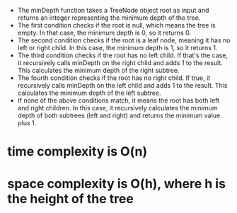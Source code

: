 * The minDepth function takes a TreeNode object root as input and returns an integer representing the minimum depth of the tree.
* The first condition checks if the root is null, which means the tree is empty. In that case, the minimum depth is 0, so it returns 0.
* The second condition checks if the root is a leaf node, meaning it has no left or right child. In this case, the minimum depth is 1, so it returns 1.​
* The third condition checks if the root has no left child. If that's the case, it recursively calls minDepth on the right child and adds 1 to the result. This calculates the minimum depth of the right subtree.
* The fourth condition checks if the root has no right child. If true, it recursively calls minDepth on the left child and adds 1 to the result. This calculates the minimum depth of the left subtree.
* If none of the above conditions match, it means the root has both left and right children. In this case, it recursively calculates the minimum depth of both subtrees (left and right) and returns the minimum value plus 1.


#  time complexity is O(n)
#  space complexity is O(h), where h is the height of the tree
